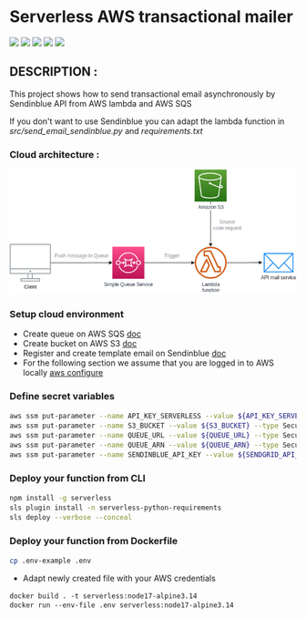 # Serverless AWS transactional mailer

![](https://img.shields.io/badge/AWS-Serverless-red)
![](https://img.shields.io/badge/AWS-SQS-orange)
![](https://img.shields.io/badge/AWS-lambda-blue)
![](https://img.shields.io/badge/python-3.9-green)
![](https://img.shields.io/badge/node-17-white)

## DESCRIPTION :

This project shows how to send transactional email asynchronously by Sendinblue API from AWS lambda and AWS SQS

If you don't want to use Sendinblue you can adapt the lambda function in *src/send_email_sendinblue.py* and *requirements.txt*

### Cloud architecture :

![](ressources/cloud-architecture.png)

### Setup cloud environment
- Create queue on AWS SQS [doc](https://docs.aws.amazon.com/AWSSimpleQueueService/latest/APIReference/API_CreateQueue.html)
- Create bucket on AWS S3 [doc](https://docs.aws.amazon.com/AmazonS3/latest/userguide/creating-bucket.html)
- Register and create template email on Sendinblue [doc](https://help.sendinblue.com/hc/en-us/articles/360019787120-Cr%C3%A9er-un-template-d-email)
- For the following section we assume that you are logged in to AWS locally [aws configure](https://docs.aws.amazon.com/cli/latest/userguide/cli-chap-configure.html)

### Define secret variables
```bash
aws ssm put-parameter --name API_KEY_SERVERLESS --value ${API_KEY_SERVERLESS} --type SecureString
aws ssm put-parameter --name S3_BUCKET --value ${S3_BUCKET} --type SecureString
aws ssm put-parameter --name QUEUE_URL --value ${QUEUE_URL} --type SecureString
aws ssm put-parameter --name QUEUE_ARN --value ${QUEUE_ARN} --type SecureString
aws ssm put-parameter --name SENDINBLUE_API_KEY --value ${SENDGRID_API_KEY} --type SecureString
```
### Deploy your function from CLI
```bash
npm install -g serverless
sls plugin install -n serverless-python-requirements
sls deploy --verbose --conceal
```

### Deploy your function from Dockerfile
```bash
cp .env-example .env
```
- Adapt newly created file with your AWS credentials
```
docker build . -t serverless:node17-alpine3.14
docker run --env-file .env serverless:node17-alpine3.14
```

